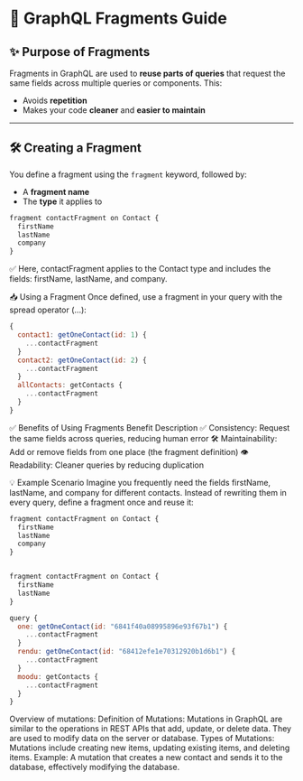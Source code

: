 # 📄 GraphQL Fragments Guide

## ✨ Purpose of Fragments

Fragments in GraphQL are used to **reuse parts of queries** that request the same fields across multiple queries or components. This:
- Avoids **repetition**
- Makes your code **cleaner** and **easier to maintain**

---

## 🛠️ Creating a Fragment

You define a fragment using the `fragment` keyword, followed by:
- A **fragment name**
- The **type** it applies to

```js
fragment contactFragment on Contact {
  firstName
  lastName
  company
}
```
✅ Here, contactFragment applies to the Contact type and includes the fields: firstName, lastName, and company.

📥 Using a Fragment
Once defined, use a fragment in your query with the spread operator (...):
```js
{
  contact1: getOneContact(id: 1) {
    ...contactFragment
  }
  contact2: getOneContact(id: 2) {
    ...contactFragment
  }
  allContacts: getContacts {
    ...contactFragment
  }
}
```
✅ Benefits of Using Fragments
Benefit	Description
✅ Consistency:	Request the same fields across queries, reducing human error
🛠 Maintainability:	Add or remove fields from one place (the fragment definition)
👁 Readability:	Cleaner queries by reducing duplication


💡 Example Scenario
Imagine you frequently need the fields firstName, lastName, and company for different contacts. Instead of rewriting them in every query, define a fragment once and reuse it:
```js
fragment contactFragment on Contact {
  firstName
  lastName
  company
}


fragment contactFragment on Contact {
  firstName
  lastName
}

query {
  one: getOneContact(id: "6841f40a08995896e93f67b1") {
    ...contactFragment
  }
  rendu: getOneContact(id: "68412efe1e70312920b1d6b1") {
    ...contactFragment
  }
  moodu: getContacts {
    ...contactFragment
  }
}
```

Overview of mutations: 
Definition of Mutations: Mutations in GraphQL are similar to the operations in REST APIs that add, update, or delete data. They are used to modify data on the server or database.
Types of Mutations: Mutations include creating new items, updating existing items, and deleting items.
Example: A mutation that creates a new contact and sends it to the database, effectively modifying the database.